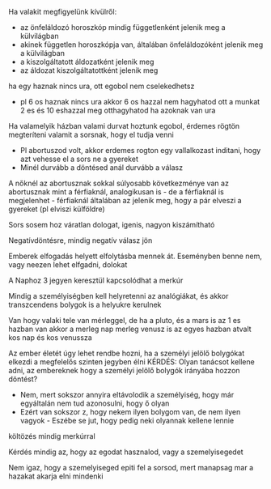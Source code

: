 Ha valakit megfigyelünk kívülről:
- az önfeláldozó horoszkóp mindig függetlenként jelenik meg a külvilágban
- akinek független horoszkópja van, általában önfeláldozóként jelenik meg a külvilágban
- a kiszolgáltatott áldozatként jelenik meg
- az áldozat kiszolgáltatottként jelenik meg

ha egy haznak nincs ura, ott egobol nem cselekedhetsz
- pl 6 os haznak nincs ura akkor 6 os hazzal nem hagyhatod ott a munkat
            2 es és 10 eshazzal meg otthagyhatod ha azoknak van ura


Ha valamelyik házban valami durvat hoztunk egobol, érdemes rögtön megteríteni valamit a sorsnak, hogy el tudja venni
- Pl abortuszod volt, akkor erdemes rogton egy vallalkozast inditani, hogy azt vehesse el a sors ne a gyereket
- Minél durvább a döntésed anál durvább a válasz

A nőknél az abortusznak sokkal súlyosabb következménye van az abortusznak mint a férfiaknál, analogikusan is
    - de a férfiaknál is megjelenhet
    - férfiaknál általában az jelenik meg, hogy a pár elveszi a gyereket (pl elviszi külföldre)

Sors sosem hoz váratlan dologat, igenis, nagyon kiszámítható

Negatívdöntésre, mindig negatív válasz jön

Emberek elfogadás helyett elfolytásba mennek át.
Eseményben benne nem, vagy neezen lehet elfgadni, dolokat

A Naphoz 3 jegyen keresztül kapcsolódhat a merkúr

Mindig a személyiségben kell helyretenni az analógiákat, és akkor transzcendens bolygok is a helyukre kerulnek


Van hogy valaki tele van mérleggel, de ha a pluto, és a mars is az 1 es hazban van akkor a merleg nap merleg venusz is
        az egyes hazban atvalt kos nap és kos venussza

Az ember életét úgy lehet rendbe hozni, ha a személyi jelölő bolygókat elkezdi a megfelelős szinten jegyben élni
KÉRDÉS: Olyan tanácsot kellene adni, az embereknek hogy a személyi jelölő bolygók irányába hozzon döntést?
 - Nem, mert sokszor annyira eltávolodik a személyiség, hogy már egyáltalán nem tud azonosulni, hogy ő olyan
 - Ezért van sokszor z, hogy nekem ilyen bolygom van, de nem ilyen vagyok
        - Eszébe se jut, hogy pedig neki olyannak kellene lennie

költözés mindig merkúrral

Kérdés mindig az, hogy az egodat hasznalod, vagy a szemelyisegedet

Nem igaz, hogy a szemelyiseged epiti fel a sorsod, mert manapsag mar a hazakat akarja elni mindenki
